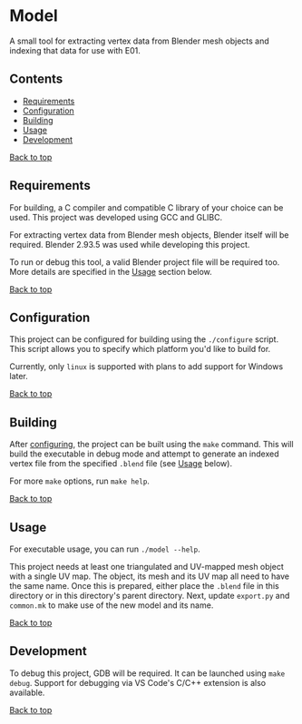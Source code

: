 # Model

A small tool for extracting vertex data from Blender mesh objects and indexing that data for use with E01.

## Contents

- [Requirements](#requirements)
- [Configuration](#configuration)
- [Building](#building)
- [Usage](#usage)
- [Development](#development)

[Back to top](#model)

## Requirements

For building, a C compiler and compatible C library of your choice can be used. This project was developed using GCC and GLIBC.

For extracting vertex data from Blender mesh objects, Blender itself will be required. Blender 2.93.5 was used while developing this project.

To run or debug this tool, a valid Blender project file will be required too. More details are specified in the [Usage](#usage) section below.

[Back to top](#model)

## Configuration

This project can be configured for building using the `./configure` script. This script allows you to specify which platform you'd like to build for.

Currently, only `linux` is supported with plans to add support for Windows later.

[Back to top](#model)

## Building

After [configuring](#configuration), the project can be built using the `make` command. This will build the executable in debug mode and attempt to generate an indexed vertex file from the specified `.blend` file (see [Usage](#usage) below).

For more `make` options, run `make help`.

[Back to top](#model)

## Usage

For executable usage, you can run `./model --help`.

This project needs at least one triangulated and UV-mapped mesh object with a single UV map. The object, its mesh and its UV map all need to have the same name. Once this is prepared, either place the `.blend` file in this directory or in this directory's parent directory. Next, update `export.py` and `common.mk` to make use of the new model and its name.

[Back to top](#model)

## Development

To debug this project, GDB will be required. It can be launched using `make debug`. Support for debugging via VS Code's C/C++ extension is also available.

[Back to top](#model)
